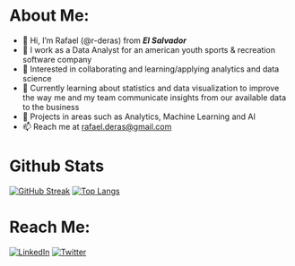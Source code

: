 # About Me:

- 👋 Hi, I’m Rafael (@r-deras) from ***El Salvador***
- 🔧 I work as a Data Analyst for an american youth sports & recreation software company
- 👀 Interested in collaborating and learning/applying analytics and data science
- 🌱 Currently learning about statistics and data visualization to improve the way me and my team communicate insights from our available data to the business
- 💞️ Projects in areas such as Analytics, Machine Learning and AI
- 📫 Reach me at rafael.deras@gmail.com

# Github Stats
[![GitHub Streak](http://github-readme-streak-stats.herokuapp.com?user=r-deras&theme=dark&background=000000)](https://git.io/streak-stats)
[![Top Langs](https://github-readme-stats.vercel.app/api/top-langs/?username=r-deras&layout=compact&theme=vision-friendly-dark)](https://github.com/anuraghazra/github-readme-stats)

# Reach Me:

[![LinkedIn](https://img.shields.io/badge/LinkedIn-blue?style=for-the-badge&logo=linkedin&logoColor=white)](https://www.linkedin.com/in/rafael-deras-41667236/)
[![Twitter](https://img.shields.io/badge/Twitter-blue?style=for-the-badge&logo=twitter&logoColor=white])](https://www.twitter.com/mr_musica)
